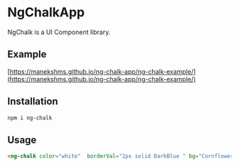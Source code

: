 # NgChalkApp
NgChalk is a UI Component library.

## Example
[https://manekshms.github.io/ng-chalk-app/ng-chalk-example/](https://manekshms.github.io/ng-chalk-app/ng-chalk-example/)

## Installation
```bash
npm i ng-chalk
```
## Usage
```html
<ng-chalk color="white"  borderVal="2px solid DarkBlue " bg="CornflowerBlue ">Hai there</ng-chalk>
```
